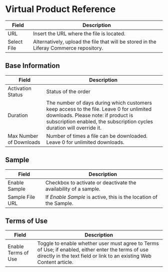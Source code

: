 # Virtual Product Reference

|Field | Description |
| --- | --- |
| URL | Insert the URL where the file is located. |
| Select File | Alternatively, upload the file that will be stored in the Liferay Commerce repository. |

## Base Information

|Field | Description |
| --- | --- |
| Activation Status | Status of the order |
| Duration | The number of days during which customers keep access to the file. Leave 0 for unlimited downloads. Please note: if product is subscription enabled, the subscription cycles duration will override it. |
| Max Number of Downloads | Number of times a file can be downloaded. Leave 0 for unlimited downloads. |

## Sample

|Field | Description |
| --- | --- |
| Enable Sample | Checkbox to activate or deactivate the availability of a sample. |
| Sample File URL | If _Enable Sample_ is active, this is the location of the Sample. |

## Terms of Use

|Field | Description |
| --- | --- |
| Enable Terms of Use | Toggle to enable whether user must agree to Terms of Use; if enabled, either enter the terms of use directly in the text field or link to an existing Web Content article. |
